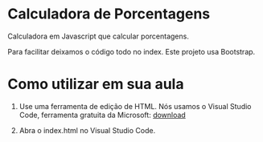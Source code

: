 # Calculadora de Porcentagens

Calculadora em Javascript que calcular porcentagens.

Para facilitar deixamos o código todo no index. Este projeto usa Bootstrap.

# Como utilizar em sua aula

1) Use uma ferramenta de edição de HTML. Nós usamos o Visual Studio Code, ferramenta gratuita da Microsoft: [download](https://code.visualstudio.com/download)

2) Abra o index.html no Visual Studio Code. 
